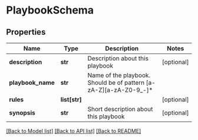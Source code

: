 # PlaybookSchema

## Properties
Name | Type | Description | Notes
------------ | ------------- | ------------- | -------------
**description** | **str** | Description about this playbook | [optional] 
**playbook_name** | **str** | Name of the playbook. Should be of pattern [a-zA-Z][a-zA-Z0-9_-]* | 
**rules** | **list[str]** |  | [optional] 
**synopsis** | **str** | Short description about this playbook | [optional] 

[[Back to Model list]](../README.md#documentation-for-models) [[Back to API list]](../README.md#documentation-for-api-endpoints) [[Back to README]](../README.md)


